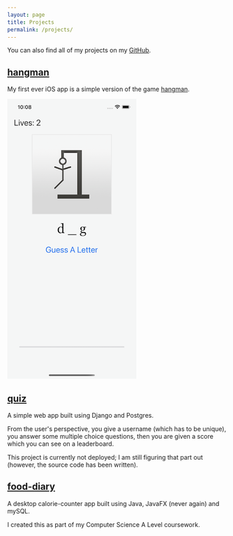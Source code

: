 ```yaml
---
layout: page
title: Projects
permalink: /projects/
---
```


You can also find all of my projects on my [GitHub](https://www.github.com/gsbaker).

## [hangman](https://github.com/gsbaker/hangman)
My first ever iOS app is a simple version of the game 
[hangman](https://en.wikipedia.org/wiki/Hangman_(game)).

![](/img/projects/hangman.png)

## [quiz](https://github.com/gsbaker/quiz)
A simple web app built using Django and Postgres. 

From the user's perspective, you give a username (which has to be unique), you answer
some multiple choice questions, then you are given a score which you can see on a 
leaderboard.

This project is currently not deployed; I am still figuring that part out (however,
the source code has been written).

## [food-diary](https://github.com/gsbaker/food-diary)
A desktop calorie-counter app built using Java, JavaFX (never again) and mySQL.

I created this as part of my Computer Science A Level coursework.